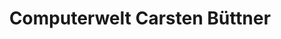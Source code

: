 ---
title: "Computerwelt Carsten Büttner"
url: /euskirchen/computerwelt-carsten-buettner/
shop: Computer
---